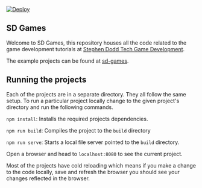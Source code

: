 [![Deploy](https://github.com/stevesdodd/sd-games/actions/workflows/main.yml/badge.svg)](https://github.com/stevesdodd/sd-games/actions/workflows/main.yml)

## SD Games

Welcome to SD Games, this repository houses all the code related to the game development tutorials at [Stephen Dodd Tech Game Development](https://stephendoddtech.com/categories/game-development).

The example projects can be found at [sd-games](https://stevesdodd.github.io/sd-games/).

## Running the projects

Each of the projects are in a separate directory. They all follow the same setup. To run a particular project locally change to the given project's directory and run the following commands.

`npm install`: Installs the required projects dependencies.

`npm run build`: Compiles the project to the `build` directory

`npm run serve`: Starts a local file server pointed to the `build` directory.

Open a browser and head to `localhost:8080` to see the current project.

Most of the projects have cold reloading which means if you make a change to the code locally, save and refresh the browser you should see your changes reflected in the browser.
